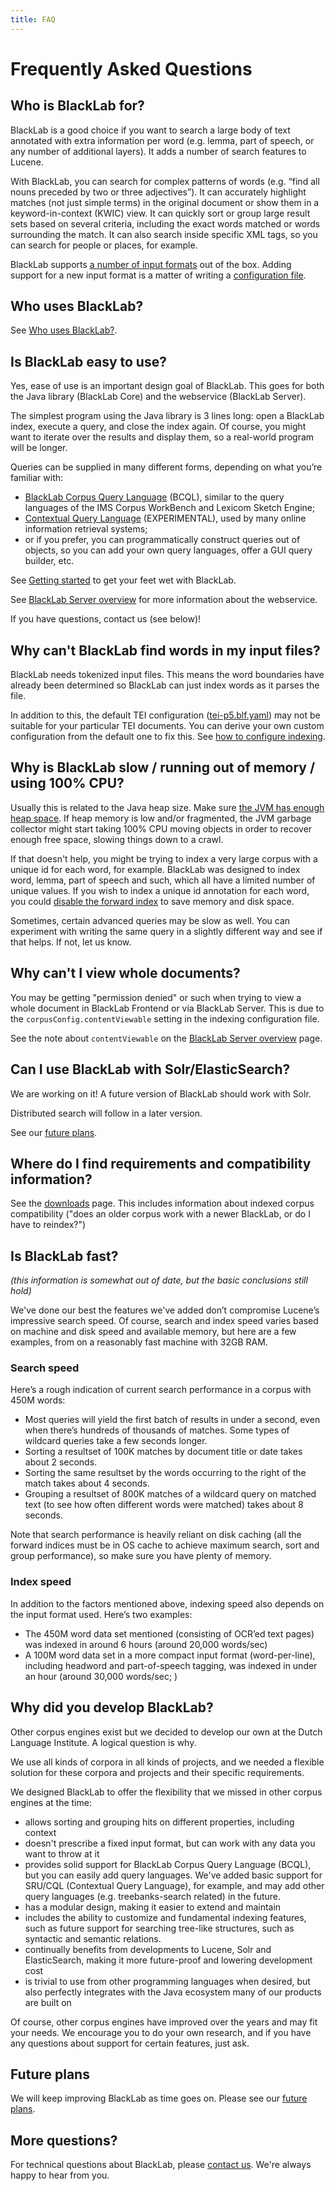 ```yaml
--- 
title: FAQ
---
```


# Frequently Asked Questions

## Who is BlackLab for?

BlackLab is a good choice if you want to search a large body of text annotated with extra information per word (e.g. lemma, part of speech, or any number of additional layers). It adds a number of search features to Lucene.

With BlackLab, you can search for complex patterns of words (e.g. “find all nouns preceded by two or three adjectives”). It can accurately highlight matches (not just simple terms) in the original document or show them in a keyword-in-context (KWIC) view. It can quickly sort or group large result sets based on several criteria, including the exact words matched or words surrounding the match. It can also search inside specific XML tags, so you can search for people or places, for example.

BlackLab supports [a number of input formats](/guide/indexing-with-blacklab.md#supported-formats) out of the box. Adding support for a new input format is a matter of writing a [configuration file](/guide/index-your-data/simple-example.md).


## Who uses BlackLab?

See [Who uses BlackLab?](who-uses-blacklab.md).


## Is BlackLab easy to use?

Yes, ease of use is an important design goal of BlackLab. This goes for both the Java library (BlackLab Core) and the webservice (BlackLab Server).

The simplest program using the Java library is 3 lines long: open a BlackLab index, execute a query, and close the index again. Of course, you might want to iterate over the results and display them, so a real-world program will be longer.

Queries can be supplied in many different forms, depending on what you’re familiar with:

- [BlackLab Corpus Query Language](/guide/query-language/) (BCQL), similar to the query languages of the IMS Corpus WorkBench and Lexicom Sketch Engine;
- [Contextual Query Language](http://www.loc.gov/standards/sru/specs/cql.html) (EXPERIMENTAL), used by many online information retrieval systems;
- or if you prefer, you can programmatically construct queries out of objects, so you can add your own query languages, offer a GUI query builder, etc.

See [Getting started](getting-started.md) to get your feet wet with BlackLab.
<!-- See the [reference documentation](/development/apidocs/) for a detailed overview of the Java library, or -->
See [BlackLab Server overview](/server/) for more information about the webservice.

If you have questions, contact us (see below)!


## Why can't BlackLab find words in my input files?

BlackLab needs tokenized input files. This means the word boundaries have already been determined so BlackLab can just index words as it parses the file.

In addition to this, the default TEI configuration ([tei-p5.blf.yaml](@github:/engine/src/main/resources/formats/tei-p5.blf.yaml)) may not be suitable for your particular TEI documents. You can derive your own custom configuration from the default one to fix this. See [how to configure indexing](/guide/index-your-data/simple-example.md).
 

## Why is BlackLab slow / running out of memory / using 100% CPU? 

Usually this is related to the Java heap size. Make sure [the JVM has enough heap space](http://crunchify.com/how-to-change-jvm-heap-setting-xms-xmx-of-tomcat/). If heap memory is low and/or fragmented, the JVM garbage collector might start taking 100% CPU moving objects in order to recover enough free space, slowing things down to a crawl.

If that doesn't help, you might be trying to index a very large corpus with a unique id for each word, for example. BlackLab was designed to index word, lemma, part of speech and such, which all have a limited number of unique values. If you wish to index a unique id annotation for each word, you could [disable the forward index](/guide/index-your-data/annotations.md#disable-the-forward-index) to save memory and disk space. 

Sometimes, certain advanced queries may be slow as well. You can experiment with writing the same query in a slightly different way and see if that helps. If not, let us know.


## Why can't I view whole documents?

You may be getting "permission denied" or such when trying to view a whole document in BlackLab Frontend or via BlackLab Server. This is due to the `corpusConfig.contentViewable` setting in the indexing configuration file.

See the note about `contentViewable` on the [BlackLab Server overview](/server/) page.


## Can I use BlackLab with Solr/ElasticSearch?

We are working on it! A future version of BlackLab should work with Solr. 

Distributed search will follow in a later version. 

See our [future plans](future-plans.md).


## Where do I find requirements and compatibility information? 

See the [downloads](/development/downloads.md) page. This includes information about indexed corpus compatibility ("does an older corpus work with a newer BlackLab, or do I have to reindex?")


## Is BlackLab fast?

_(this information is somewhat out of date, but the basic conclusions still hold)_

We've done our best the features we've added don’t compromise Lucene’s impressive search speed. Of course, search and index speed varies based on machine and disk speed and available memory, but here are a few examples, from on a reasonably fast machine with 32GB RAM.


### Search speed

Here’s a rough indication of current search performance in a corpus with 450M words:

- Most queries will yield the first batch of results in under a second, even when there’s hundreds of thousands of matches. Some types of wildcard queries take a few seconds longer.
- Sorting a resultset of 100K matches by document title or date takes about 2 seconds.
- Sorting the same resultset by the words occurring to the right of the match takes about 4 seconds.
- Grouping a resultset of 800K matches of a wildcard query on matched text (to see how often different words were matched) takes about 8 seconds.

Note that search performance is heavily reliant on disk caching (all the forward indices must be in OS cache to achieve maximum search, sort and group performance), so make sure you have plenty of memory.

### Index speed

In addition to the factors mentioned above, indexing speed also depends on the input format used. Here’s two examples:

- The 450M word data set mentioned (consisting of OCR’ed text pages) was indexed in around 6 hours (around 20,000 words/sec)
- A 100M word data set in a more compact input format (word-per-line), including headword and part-of-speech tagging, was indexed in under an hour (around 30,000 words/sec; )


## Why did you develop BlackLab?

Other corpus engines exist but we decided to develop our own at the Dutch Language Institute. A logical question is why.

We use all kinds of corpora in all kinds of projects, and we needed a flexible solution for these corpora and projects and their specific requirements.

We designed BlackLab to offer the flexibility that we missed in other corpus engines at the time:

- allows sorting and grouping hits on different properties, including context
- doesn't prescribe a fixed input format, but can work with any data you want to throw at it
- provides solid support for BlackLab Corpus Query Language (BCQL), but you can easily add query languages. We've added basic support for SRU/CQL (Contextual Query Language), for example, and may add other query languages (e.g. treebanks-search related) in the future.
- has a modular design, making it easier to extend and maintain
- includes the ability to customize and fundamental indexing features, such as future support for searching tree-like structures, such as syntactic and semantic relations.
- continually benefits from developments to Lucene, Solr and ElasticSearch, making it more future-proof and lowering development cost
- is trivial to use from other programming languages when desired, but also perfectly integrates with the Java ecosystem many of our products are built on

Of course, other corpus engines have improved over the years and may fit your needs. We encourage you to do your own research, and if you have any questions about support for certain features, just ask.


## Future plans

We will keep improving BlackLab as time goes on. Please see our [future plans](future-plans.md).


## More questions?

For technical questions about BlackLab, please [contact us](/guide/about.md#contact-us). We're always happy to hear from you.

